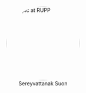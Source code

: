 
<html lang="en">
<head>
    <meta charset="UTF-8">
    <meta name="viewport" content="width=device-width, initial-scale=1.0">
    <title>Serey Vattanak Suon</title>
    <style>
        .center-container {
            display: flex;
            justify-content: center;
            align-items: center;
            flex-direction: column;
            height: 100vh; /* Adjusts vertical centering */
        }
.center-image img {
            width: 200px;
            border-radius: 50%; /* Optional: makes the image circular */
        }

  .name {
            margin-top: 20px;
            font-size: 24px;
            font-weight: bold;
        }
    </style>
</head>
<body>

  <div class="center-container">
        <div class="center-image">
            <img src="https://github.com/user-attachments/assets/d5a89370-2b21-48c5-8527-800db5d3918b" alt="My pic at RUPP">
        </div>
        <div class="name">
            Sereyvattanak Suon
        </div>
    </div>

  <section>
        <h2>Greetings!</h2>
        <p>I am currently pursuing a Master's degree in Mathematics and Computing at IIT (ISM) Dhanbad. I am passionate about AI, Machine Learning, and Deep Learning. Currently, I am studying Deep Learning under my supervisor Professor Dr. Sudhakar Kumawat at IIT (ISM) Dhanbad.</p>

  <h3>Contact</h3>
        <ul>
            <li><strong> Telephone:</strong> (+91 8987584023)</li>
             <li><strong> Telegram:</strong> (+91 8987584023)</li>
            <li><strong>Email:</strong> <a href="mailto:vattanakvn1@gmail.com">vattanakvn1@gmail.com</a></li>
            <li><strong>Website:</strong> <a href="https://sereyvattanaksuon.github.io/">sereyvattanaksuon.github.io</a></li>
        </ul>

  <h3>Education</h3>
        <ul>
            <li><strong>Bachelor's Degree</strong> | Royal University of Phnom Penh, Phnom Penh | 2020-2024</li>
            <li><strong>Advanced Mathematics</strong> | Mathematical Association of Cambodia, Phnom Penh, Cambodia | 2023-present</li>
            <li><strong>Master's Degree</strong> | IIT (ISM) Dhanbad, India | 2024-present</li>
        </ul>

  <h3>Experience and Achievements</h3>
        <ul>
            <li>Entered the <strong>Royal University of Phnom Penh</strong> in 2020.</li>
            <li>Passed the entrance examination conducted by the <strong>Mathematical Association of Cambodia</strong> in 2023.</li>
            <li>Invited to participate in the <strong>Forum for Pushing the Boundary</strong> since 2023.</li>
            <li>Worked on a thesis under the supervision of <strong>Associate Prof. Dr. Meas Len</strong> (appointed Associate Professor at RUPP) in January 2024.</li>
            <li>Awarded a <strong>fully sponsored scholarship</strong> through the <strong>ICCR Master’s Program</strong> to pursue studies in India in 2024.</li>
        </ul>

  <h3>Conferences Attended</h3>
        <ul>
            <li>Attended the <strong>Mathematical Association of Cambodia</strong> seminar talk on the <em>Poincaré Conjecture</em> – <strong>November 11, 2023</strong>.</li>
            <li>Participated in a <strong>mathematical lecture talk</strong> celebrating <strong>Prof. Suon Sovann</strong> on his birthday at <strong>RUPP</strong> – <strong>May 5, 2024</strong>.</li>
            <li>Attended a webinar on <em>The Undying Charm of the Möbius Function – Classical Results and New Variations</em>, delivered by <strong>Prof. Krishnaswami Alladi</strong> (<strong>University of Florida, USA</strong>) – <strong>August 15, 2024</strong>.</li>
            <li>Attended a seminar conducted by <strong>IIT (ISM) Dhanbad</strong> on <em>Machina Ex Quanta: Rise of the Quantum Boltzmann Machines</em>, delivered by <strong>Prof. Mark M. Wilde</strong> from <strong>Cornell University, USA</strong> – <strong>January 10, 2024</strong>.</li>
        </ul>
    <section>
    <h2>Completed Online Courses (September 2024 - January 2025)</h2>
    <ul>
        <li class="course-item">
            <h4>Introduction to Statistics</h4>
            <html lang="en">

<h4>Introduction to Statistics</h4>
    <p>From Stanford University</p>
            <p>From Stanford University</p>
            <h4>Python and Statistics for Financial Analysis</h4>
            <p>From The Hong Kong University of Science and Technology</p>
        </li>
        <li class="course-item">
            <h4>Statistical Methods</h4>
            <p>From the University of Leeds</p>
        </li>
    </ul>
</section>

<section class="skills-section">
    <h2>Skills</h2>
    <div class="skills-item">
        <h4>Programming</h4>
        <p><span>C++</span> | <span>C</span> | <span>Python</span> | <span>R</span> | <span>LaTeX</span></p>
    </div>
    <div class="skills-item">
        <h4>Technology</h4>
        <p><span>Linux</span> | <span>Operating System</span> | <span>DBMS</span></p>
    </div>
</section>


  <footer>
        <p>&copy; 2025 Serey Vattanak Suon. Hosted on GitHub Pages.</p>
        </footer>



